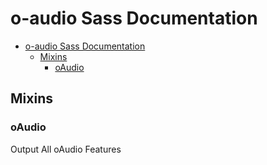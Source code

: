 # o-audio Sass Documentation

- [o-audio Sass Documentation](#o-audio-sass-documentation)
	- [Mixins](#mixins)
		- [oAudio](#oaudio)

## Mixins

### oAudio

Output All oAudio Features
